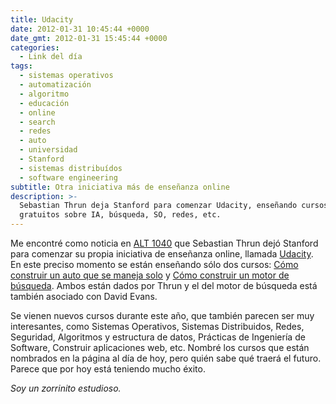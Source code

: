```yaml
---
title: Udacity
date: 2012-01-31 10:45:44 +0000
date_gmt: 2012-01-31 15:45:44 +0000
categories:
  - Link del día
tags:
  - sistemas operativos
  - automatización
  - algoritmo
  - educación
  - online
  - search
  - redes
  - auto
  - universidad
  - Stanford
  - sistemas distribuídos
  - software engineering
subtitle: Otra iniciativa más de enseñanza online
description: >-
  Sebastian Thrun deja Stanford para comenzar Udacity, enseñando cursos
  gratuitos sobre IA, búsqueda, SO, redes, etc.
---
```



Me encontré como noticia en [ALT 1040](http://alt1040.com/2012/01/profesor-en-stanford-de-ia-deja-el-centro-y-anuncia-una-universidad-online-gratuita-para-todo-el-mundo) que Sebastian Thrun dejó Stanford para comenzar su propia iniciativa de enseñanza online, llamada [Udacity](http://www.udacity.com/). En este preciso momento se están enseñando sólo dos cursos: [Cómo construir un auto que se maneja solo](http://www.udacity.com/cs#373) y [Cómo construir un motor de búsqueda](http://www.udacity.com/cs#101). Ambos están dados por Thrun y el del motor de búsqueda está también asociado con David Evans.

Se vienen nuevos cursos durante este año, que también parecen ser muy interesantes, como Sistemas Operativos, Sistemas Distribuidos, Redes, Seguridad, Algoritmos y estructura de datos, Prácticas de Ingeniería de Software, Construir aplicaciones web, etc. Nombré los cursos que están nombrados en la página al día de hoy, pero quién sabe qué traerá el futuro. Parece que por hoy está teniendo mucho éxito.

_Soy un zorrinito estudioso._
